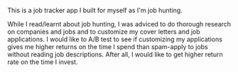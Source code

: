 This is a job tracker app I built for myself as I'm job hunting.

While I read/learnt about job hunting, I was adviced to do thorough research on companies and jobs and to customize my cover letters and job applications. I would like to A/B test to see if customizing my applications gives me higher returns on the time I spend than spam-apply to jobs without reading job descriptions. After all, I would like to get higher return rate on the time I invest.
